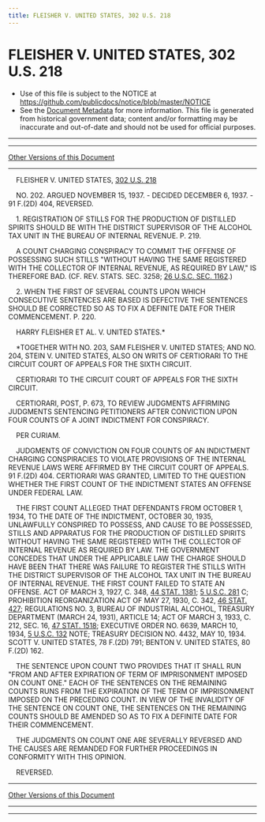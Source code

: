 ```yaml
---
title: FLEISHER V. UNITED STATES, 302 U.S. 218
---
```


# FLEISHER V. UNITED STATES, 302 U.S. 218

* Use of this file is subject to the NOTICE at https://github.com/publicdocs/notice/blob/master/NOTICE
* See the [Document Metadata](../../../index.md) for more information.
  This file is generated from historical government data; content and/or formatting may be inaccurate and out-of-date and should not be used for official purposes.

----------
----------

[Other Versions of this Document](https://publicdocs.github.io/go/links?ns=uslm-x&ref=%2Fus%2Fcourts%2Fscotus%2FusReporter%2F302%2F218)

----------

    FLEISHER V. UNITED STATES, [302 U.S. 218][/us/courts/scotus/usReporter/302/218]

    NO. 202.  ARGUED NOVEMBER 15, 1937.  - DECIDED DECEMBER 6, 1937.  - 91 F.(2D) 404, REVERSED.

    1.  REGISTRATION OF STILLS FOR THE PRODUCTION OF DISTILLED SPIRITS SHOULD BE WITH THE DISTRICT SUPERVISOR OF THE ALCOHOL TAX UNIT IN THE BUREAU OF INTERNAL REVENUE.  P. 219.

    A COUNT CHARGING CONSPIRACY TO COMMIT THE OFFENSE OF POSSESSING SUCH STILLS "WITHOUT HAVING THE SAME REGISTERED WITH THE COLLECTOR OF INTERNAL REVENUE, AS REQUIRED BY LAW," IS THEREFORE BAD.  (CF. REV. STATS. SEC. 3258; [26 U.S.C. SEC. 1162][/us/usc/t26/s1162].)

    2.  WHEN THE FIRST OF SEVERAL COUNTS UPON WHICH CONSECUTIVE SENTENCES ARE BASED IS DEFECTIVE THE SENTENCES SHOULD BE CORRECTED SO AS TO FIX A DEFINITE DATE FOR THEIR COMMENCEMENT.  P. 220.

    HARRY FLEISHER ET AL. V. UNITED STATES.\*

    \*TOGETHER WITH NO. 203, SAM FLEISHER V. UNITED STATES; AND NO. 204, STEIN V. UNITED STATES, ALSO ON WRITS OF CERTIORARI TO THE CIRCUIT COURT OF APPEALS FOR THE SIXTH CIRCUIT.

    CERTIORARI TO THE CIRCUIT COURT OF APPEALS FOR THE SIXTH CIRCUIT.

    CERTIORARI, POST, P. 673, TO REVIEW JUDGMENTS AFFIRMING JUDGMENTS SENTENCING PETITIONERS AFTER CONVICTION UPON FOUR COUNTS OF A JOINT INDICTMENT FOR CONSPIRACY.

    PER CURIAM.

    JUDGMENTS OF CONVICTION ON FOUR COUNTS OF AN INDICTMENT CHARGING CONSPIRACIES TO VIOLATE PROVISIONS OF THE INTERNAL REVENUE LAWS WERE AFFIRMED BY THE CIRCUIT COURT OF APPEALS.  91 F.(2D) 404.  CERTIORARI WAS GRANTED, LIMITED TO THE QUESTION WHETHER THE FIRST COUNT OF THE INDICTMENT STATES AN OFFENSE UNDER FEDERAL LAW.

    THE FIRST COUNT ALLEGED THAT DEFENDANTS FROM OCTOBER 1, 1934, TO THE DATE OF THE INDICTMENT, OCTOBER 30, 1935, UNLAWFULLY CONSPIRED TO POSSESS, AND CAUSE TO BE POSSESSED, STILLS AND APPARATUS FOR THE PRODUCTION OF DISTILLED SPIRITS WITHOUT HAVING THE SAME REGISTERED WITH THE COLLECTOR OF INTERNAL REVENUE AS REQUIRED BY LAW.  THE GOVERNMENT CONCEDES THAT UNDER THE APPLICABLE LAW THE CHARGE SHOULD HAVE BEEN THAT THERE WAS FAILURE TO REGISTER THE STILLS WITH THE DISTRICT SUPERVISOR OF THE ALCOHOL TAX UNIT IN THE BUREAU OF INTERNAL REVENUE.  THE FIRST COUNT FAILED TO STATE AN OFFENSE.  ACT OF MARCH 3, 1927, C. 348, [44 STAT. 1381][/us/stat/44/1381]; [5 U.S.C. 281][/us/usc/t5/s281] C; PROHIBITION REORGANIZATION ACT OF MAY 27, 1930, C. 342, [46 STAT. 427][/us/stat/46/427]; REGULATIONS NO. 3, BUREAU OF INDUSTRIAL ALCOHOL, TREASURY DEPARTMENT (MARCH 24, 1931), ARTICLE 14; ACT OF MARCH 3, 1933, C. 212, SEC. 16, [47 STAT. 1518][/us/stat/47/1518]; EXECUTIVE ORDER NO. 6639, MARCH 10, 1934, [5 U.S.C. 132][/us/usc/t5/s132] NOTE; TREASURY DECISION NO. 4432, MAY 10, 1934.  SCOTT V. UNITED STATES, 78 F.(2D) 791; BENTON V. UNITED STATES, 80 F.(2D) 162.

    THE SENTENCE UPON COUNT TWO PROVIDES THAT IT SHALL RUN "FROM AND AFTER EXPIRATION OF TERM OF IMPRISONMENT IMPOSED ON COUNT ONE."  EACH OF THE SENTENCES ON THE REMAINING COUNTS RUNS FROM THE EXPIRATION OF THE TERM OF IMPRISONMENT IMPOSED ON THE PRECEDING COUNT.  IN VIEW OF THE INVALIDITY OF THE SENTENCE ON COUNT ONE, THE SENTENCES ON THE REMAINING COUNTS SHOULD BE AMENDED SO AS TO FIX A DEFINITE DATE FOR THEIR COMMENCEMENT.

    THE JUDGMENTS ON COUNT ONE ARE SEVERALLY REVERSED AND THE CAUSES ARE REMANDED FOR FURTHER PROCEEDINGS IN CONFORMITY WITH THIS OPINION.

    REVERSED.

----------

[Other Versions of this Document](https://publicdocs.github.io/go/links?ns=uslm-x&ref=%2Fus%2Fcourts%2Fscotus%2FusReporter%2F302%2F218)

----------
----------

[/us/courts/scotus/usReporter/302/218]: https://publicdocs.github.io/go/links?ns=uslm-x&ref=%2Fus%2Fcourts%2Fscotus%2FusReporter%2F302%2F218
[/us/usc/t26/s1162]: https://publicdocs.github.io/go/links?ns=uslm&ref=%2Fus%2Fusc%2Ft26%2Fs1162
[/us/stat/44/1381]: https://publicdocs.github.io/go/links?ns=uslm&ref=%2Fus%2Fstat%2F44%2F1381
[/us/usc/t5/s281]: https://publicdocs.github.io/go/links?ns=uslm&ref=%2Fus%2Fusc%2Ft5%2Fs281
[/us/stat/46/427]: https://publicdocs.github.io/go/links?ns=uslm&ref=%2Fus%2Fstat%2F46%2F427
[/us/stat/47/1518]: https://publicdocs.github.io/go/links?ns=uslm&ref=%2Fus%2Fstat%2F47%2F1518
[/us/usc/t5/s132]: https://publicdocs.github.io/go/links?ns=uslm&ref=%2Fus%2Fusc%2Ft5%2Fs132


